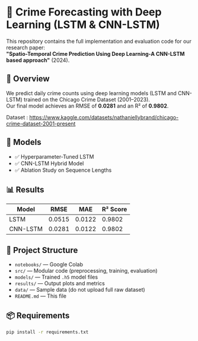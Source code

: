 # 🧠 Crime Forecasting with Deep Learning (LSTM & CNN-LSTM)

This repository contains the full implementation and evaluation code for our research paper:  
**"Spatio-Temporal Crime Prediction Using Deep Learning-A CNN-LSTM based approach"** (2024).

## 📌 Overview

We predict daily crime counts using deep learning models (LSTM and CNN-LSTM) trained on the Chicago Crime Dataset (2001–2023).  
Our final model achieves an RMSE of **0.0281** and an R² of **0.9802**.

Dataset : https://www.kaggle.com/datasets/nathaniellybrand/chicago-crime-dataset-2001-present

## 🚀 Models

- ✅ Hyperparameter-Tuned LSTM
- ✅ CNN-LSTM Hybrid Model
- ✅ Ablation Study on Sequence Lengths

## 📊 Results

| Model | RMSE | MAE | R² Score |
|-------|------|-----|----------|
| LSTM | 0.0515 | 0.0122 | 0.9802 |
| CNN-LSTM | 0.0281 | 0.0122 | 0.9802 |

## 📁 Project Structure

- `notebooks/` — Google Colab
- `src/` — Modular code (preprocessing, training, evaluation)
- `models/` — Trained `.h5` model files
- `results/` — Output plots and metrics
- `data/` — Sample data (do not upload full raw dataset)
- `README.md` — This file

## 📦 Requirements

```bash
pip install -r requirements.txt
